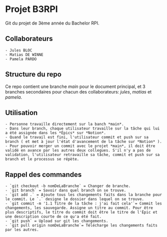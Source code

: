 # Projet B3RPI
Git du projet de 3ème année du Bachelor RPI.

## Collaborateurs
    - Jules BLOC
    - Matias DE WINNE
    - Pamela PARDO

## Structure du repo
Ce repo contient une branche *main* pour le document principal, et 3 branches secondaires pour chacun des collaborateurs: *jules*, *matias* et *pamela*.

## Utilisation
    - Personne travaille directement sur la banch *main*.
    - Dans leur branch, chaque utilisateur travaille sur la tâche qui lui a été assignée dans les *Épics* sur *Notion*.
    - Quand le travail est fini, l'utilisateur commit et push sur sa branch ( et met à jour l'état d'avancement de la tâche sur *Notion* ).
    - Pour pouvoir merger un commit avec le projet *main*, il doit être validé en avance par les autres deux collegues. S'il n'y a pas de validation, l'utilisateur retravaille sa tâche, commit et push sur sa branch et le processus se répète.

## Rappel des commandes
    - `git checkout -b nomDeLaBranche` = Changer de branche.
    - `git branch` = Savoir dans quel branch on se trouve.
    - `git add .` = Ajoute tous les changements faits dans la branche pour le commit. Le `.` designe le dossier dans lequel on se trouve.
    - `git commit -m '1.1 Titre de la tâche : j'ai fait cela'`= Commit les changements, les sauvegarde. Assigne un titre au commit. Pour être plus descriptifs, le titre du commit doit être le titre de l'Épic et une description courte de ce qu'a été fait.
    - `git push` = Upload sur git les changements.
    - `git pull origin nomDeLaBranche`= Télécharge les changements faits par les autres.
